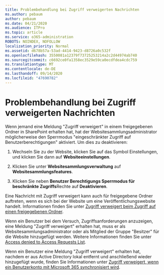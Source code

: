 ```yaml
---
title: Problembehandlung bei Zugriff verweigerten Nachrichten
ms.author: pebaum
author: pebaum
ms.date: 04/21/2020
ms.audience: ITPro
ms.topic: article
ms.service: o365-administration
ROBOTS: NOINDEX, NOFOLLOW
localization_priority: Normal
ms.assetid: d678b57a-53ad-4414-9423-d8726a0c532f
ms.openlocfilehash: 3550081a12379f73725253214a2c2d44974ab740
ms.sourcegitcommit: c6692ce0fa1358ec3529e59ca0ecdfdea4cdc759
ms.translationtype: MT
ms.contentlocale: de-DE
ms.lasthandoff: 09/14/2020
ms.locfileid: "47690782"
---
```

# <a name="troubleshoot-access-denied-messages"></a>Problembehandlung bei Zugriff verweigerten Nachrichten

Wenn jemand eine Meldung "Zugriff verweigert" in einem freigegebenen Ordner in SharePoint erhalten hat, hat der Websitesammlungsadministrator möglicherweise den Sperrmodus "eingeschränkter Zugriff auf Benutzerberechtigungen" aktiviert. Um dies zu deaktivieren: 
  
1. Wechseln Sie zu der Website, klicken Sie auf das Symbol Einstellungen, und klicken Sie dann auf **Websiteeinstellungen**.
    
2. Klicken Sie unter **Websitesammlungsverwaltung** auf **Websitesammlungsfeatures**.
    
3. Klicken Sie neben **Benutzer Berechtigungs Sperrmodus für beschränkte Zugriffs**Rechte auf **Deaktivieren**.
    
Eine Nachricht mit Zugriff verweigert kann auch für freigegebene Ordner auftreten, wenn es sich bei der Website um eine Veröffentlichungswebsite handelt. Informationen finden Sie unter [Zugriff verweigert beim Zugriff auf einen freigegebenen Ordner](https://go.microsoft.com/fwlink/?linkid=2004317).
  
Wenn ein Benutzer bei dem Versuch, Zugriffsanforderungen anzuzeigen, eine Meldung "Zugriff verweigert" erhalten hat, muss er als Websitesammlungsadministrator oder als Mitglied der Gruppe "Besitzer" für die Website hinzugefügt werden. Weitere Informationen finden Sie unter [Access denied to Access Requests List](https://go.microsoft.com/fwlink/?linkid=2004220).
  
Wenn ein Benutzer eine Meldung "Zugriff verweigert" erhalten hat, nachdem er aus Active Directory lokal entfernt und anschließend wieder hinzugefügt wurde, finden Sie Informationen unter [Zugriff verweigert, wenn ein Benutzerkonto mit Microsoft 365 synchronisiert wird](https://go.microsoft.com/fwlink/?linkid=2004318).
  

